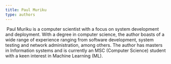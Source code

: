 ```yaml
---
title: Paul Muriku
type: authors
---
```

 Paul Muriku is a computer scientist with a focus on system development and deployment. With a degree in computer science, the author boasts of a wide range of experience ranging from software development, system testing and network administration, among others. The author has masters in Information systems and is currently an MSC (Computer Science) student with a keen interest in Machine Learning (ML).